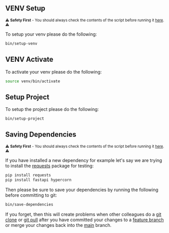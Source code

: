 ## VENV Setup 

<sub> :warning: **Safety First** - You should always check the contents of the script before running it [here](bin/setup-project). :warning: </sub>

To setup your venv please do the following: 

```bash
bin/setup-venv
```
## VENV Activate 

To activate your venv please do the following: 

```bash
source venv/bin/activate
```
## Setup Project

To setup the project please do the following: 
```bash
bin/setup-project
```

## Saving Dependencies

<sub> :warning: **Safety First** - You should always check the contents of the script before running it [here](bin/save-dependencies). :warning: </sub>

If you have installed a new dependency for example let's say we are trying to install the [requests](https://pypi.org/project/requests/) package for testing: 

```bash 
pip install requests
pip install fastapi hypercorn
```

Then please be sure to save your dependencies by running the following before committing to git:

```bash
bin/save-dependencies
```

If you forget, then this will create problems when other colleagues do a [git clone](https://git-scm.com/docs/git-clone) or [git pull](https://git-scm.com/docs/git-pull) after you have committed your changes to a [feature branch](https://docs.github.com/en/pull-requests/collaborating-with-pull-requests/proposing-changes-to-your-work-with-pull-requests/about-branches) or merge your changes back into the [main](https://github.com/ivanovakatya/Fast-API/tree/main) branch. 